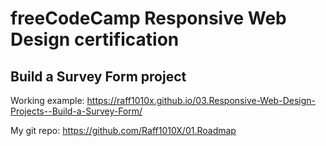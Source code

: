 # freeCodeCamp Responsive Web Design certification

## Build a Survey Form project

Working example: https://raff1010x.github.io/03.Responsive-Web-Design-Projects--Build-a-Survey-Form/

My git repo: https://github.com/Raff1010X/01.Roadmap